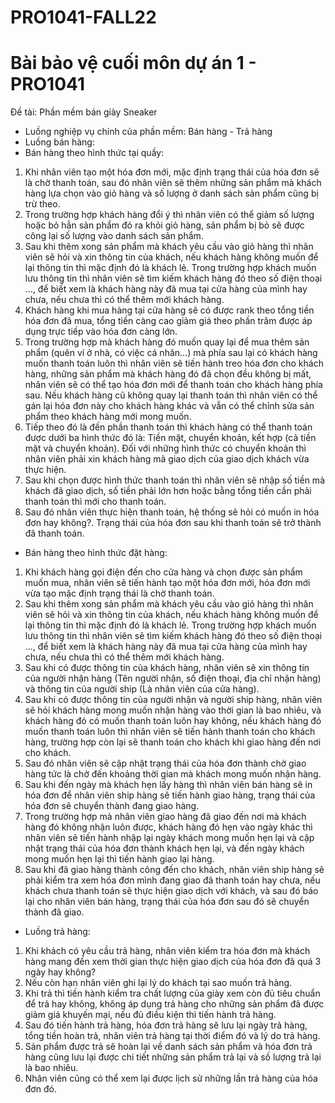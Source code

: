 # PRO1041-FALL22
# Bài bảo vệ cuối môn dự án 1 - PRO1041
Đề tài: Phần mềm bán giày Sneaker
- Luồng nghiệp vụ chính của phần mềm: Bán hàng - Trả hàng 
- Luồng bán hàng:
- Bán hàng theo hình thức tại quầy:
1. Khi nhân viên tạo một hóa đơn mới, mặc định trạng thái của hóa đơn sẽ là chờ thanh toán, sau đó nhân viên sẽ thêm những sản phẩm mà khách hàng 
lựa chọn vào giỏ hàng và số lượng ở danh sách sản phẩm cũng bị trừ theo.
2. Trong trường hợp khách hàng đổi ý thì nhân viên có thể giảm số lượng hoặc bỏ hẳn sản phẩm đó ra khỏi giỏ hàng,
sản phẩm bị bỏ sẽ được công lại số lượng vào danh sách sản phẩm.
3. Sau khi thêm xong sản phẩm mà khách yêu cầu vào giỏ hàng thì nhân viên sẽ hỏi và xin thông tin của khách, 
nếu khách hàng không muốn để lại thông tin thì mặc định đó là khách lẻ. Trong trường hợp khách muốn lưu thông tin 
thì nhân viên sẽ tìm kiếm khách hàng đó theo số điện thoại …, để biết xem là khách hàng này đã mua tại 
cửa hàng của mình hay chưa, nếu chưa thì có thể thêm mới khách hàng.
4. Khách hàng khi mua hàng tại cửa hàng sẽ có được rank theo tổng tiền hóa đơn đã mua,
tổng tiền càng cao giảm giá theo phần trăm được áp dụng trực tiếp vào hóa đơn càng lớn.
5. Trong trường hợp mà khách hàng đó muốn quay lại để mua thêm sản phẩm (quên ví ở nhà, có việc cá nhân…) 
mà phía sau lại có khách hàng muốn thanh toán luôn thì nhân viên sẽ tiến hành treo hóa đơn cho khách hàng, 
những sản phẩm mà khách hàng đó đã chọn đều không bị mất, nhân viên sẽ có thể tạo hóa đơn mới để thanh toán
cho khách hàng phía sau. Nếu khách hàng cũ không quay lại thanh toán thì nhân viên có thể gán lại hóa đơn này 
cho khách hàng khác và vẫn có thể chỉnh sửa sản phẩm theo khách hàng mới mong muốn.
6. Tiếp theo đó là đến phần thanh toán thì khách hàng có thể thanh toán được dưới ba hình thức đó là: Tiền mặt, chuyển khoản, kết hợp (cả tiền mặt và chuyển khoản).
Đối với những hình thức có chuyển khoản thì nhân viên phải xin khách hàng mã giao dịch của giao dịch khách vừa thực hiện.
7. Sau khi chọn được hình thức thanh toán thì nhân viên sẽ nhập số tiền mà khách đã giao dịch, 
số tiền phải lớn hơn hoặc bằng tổng tiền cần phải thanh toán thì mới cho thanh toán.
8. Sau đó nhân viên thực hiện thanh toán, hệ thống sẽ hỏi có muốn in hóa đơn hay không?. 
Trạng thái của hóa đơn sau khi thanh toán sẽ trở thành đã thanh toán.

- Bán hàng theo hình thức đặt hàng:
1. Khi khách hàng gọi điện đến cho cửa hàng và chọn được sản phẩm muốn mua, nhân viên sẽ tiến hành tạo một hóa đơn mới, 
hóa đơn mới vừa tạo mặc định trạng thái là chờ thanh toán.
2. Sau khi thêm xong sản phẩm mà khách yêu cầu vào giỏ hàng thì nhân viên sẽ hỏi và xin thông tin của khách,
nếu khách hàng không muốn để lại thông tin thì mặc định đó là khách lẻ. 
Trong trường hợp khách muốn lưu thông tin thì nhân viên sẽ tìm kiếm khách hàng đó theo số điện thoại …, 
để biết xem là khách hàng này đã mua tại cửa hàng của mình hay chưa, nếu chưa thì có thể thêm mới khách hàng.
3. Sau khi có được thông tin của khách hàng, nhân viên sẽ xin thông tin của người nhận hàng
(Tên người nhận, số điện thoại, địa chỉ nhận hàng) và thông tin của người ship (Là nhân viên của cửa hàng).
4. Sau khi có được thông tin của người nhận và người ship hàng, nhân viên sẽ hỏi khách hàng mong muốn nhận hàng 
vào thời gian là bao nhiêu, và khách hàng đó có muốn thanh toán luôn hay không, nếu khách hàng đó muốn thanh toán
luôn thì nhân viên sẽ tiến hành thanh toán cho khách hàng, trường hợp còn lại sẽ thanh toán cho khách khi giao hàng đến nơi cho khách.
5. Sau đó nhân viên sẽ cập nhật trạng thái của hóa đơn thành chờ giao hàng tức là chờ đến khoảng thời gian mà khách mong muốn nhận hàng.
6. Sau khi đến ngày mà khách hẹn lấy hàng thì nhân viên bán hàng sẽ in hóa đơn để nhân viên ship hàng sẽ tiến hành giao hàng, 
trạng thái của hóa đơn sẽ chuyển thành đang giao hàng.
8. Trong trường hợp mà nhân viên giao hàng đã giao đến nơi mà khách hàng đó không nhận luôn được, 
khách hàng đó hẹn vào ngày khác thì nhân viên sẽ tiến hành nhập lại ngày khách mong muốn hẹn lại và 
cập nhật trạng thái của hóa đơn thành khách hẹn lại, và đến ngày khách mong muốn hẹn lại thì tiến hành giao lại hàng.
7. Sau khi đã giao hàng thành công đến cho khách, nhân viên ship hàng sẽ phải kiểm tra xem hóa đơn mình
đang giao đã thanh toán hay chưa, nếu khách chưa thanh toán sẽ thực hiện giao dịch với khách, và sau đó
báo lại cho nhân viên bán hàng, trạng thái của hóa đơn sau đó sẽ chuyển thành đã giao.

- Luồng trả hàng:
1. Khi khách có yêu cầu trả hàng, nhân viên kiểm tra hóa đơn mà khách hàng mang đến xem thời gian thực hiện giao dịch của hóa đơn đã quá 3 ngày hay không?
2. Nếu còn hạn nhân viên ghi lại lý do khách tại sao muốn trả hàng.
3. Khi trả thì tiến hành kiểm tra chất lượng của giày xem còn đủ tiêu chuẩn để trả hay không, không áp dụng trả hàng
cho những sản phẩm đã được giảm giá khuyến mại, nếu đủ điều kiện thì tiến hành trả hàng.
4. Sau đó tiến hành trả hàng, hóa đơn trả hàng sẽ lưu lại ngày trả hàng, tổng tiền hoàn trả, nhân viên trả hàng tại thời điểm đó và lý do trả hàng.
5. Sản phẩm được trả sẽ hoàn lại về danh sách sản phẩm và hóa đơn trả hàng cũng lưu lại được chi tiết những sản phẩm trả lại và số lượng trả lại là bao nhiêu.
6. Nhân viên cũng có thể xem lại được lịch sử những lần trả hàng của hóa đơn đó.
